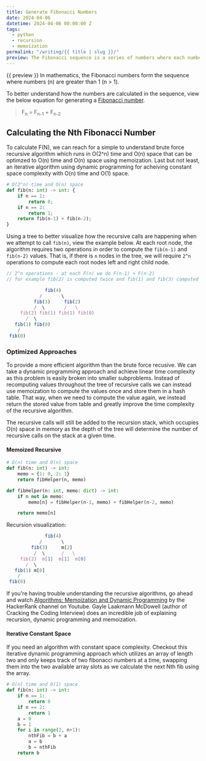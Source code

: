```yaml
---
title: Generate Fibonacci Numbers
date: 2024-04-06
datetime: 2024-04-06 00:00:00 Z
tags:
  - python
  - recursion
  - memoization
permalink: "/writing/{{ title | slug }}/"
preview: The Fibonacci sequence is a series of numbers where each number in the sequence is the sum of the two preceding numbers, with the sequence beginning with F(1) = 0 and F(2) = 1.
---
```


{{ preview }} In mathematics, the Fibonacci numbers form the sequence where numbers (n) are greater than 1 (n > 1).

To better understand how the numbers are calculated in the sequence, view the below equation for generating a [Fibonacci number](https://en.wikipedia.org/wiki/Fibonacci_number).

> F<sub>n</sub> = F<sub>n-1</sub> + F<sub>n-2</sub>

<h2 class="post-heading">Calculating the Nth Fibonacci Number</h2>

To calculate F(N), we can reach for a simple to understand brute force recursive algorithm which runs in O(2^n) time and O(n) space that can be optimzed to O(n) time and O(n) space using memoization. Last but not least, an iterative algorithm using dynamic programming for acheiving constant space complexity with O(n) time and O(1) space.

```python
# O(2^n) time and O(n) space
def fib(n: int) -> int: {
	if n == 1:
        return 0;
	if n == 2:
        return 1;
	return fib(n-1) + fib(n-2);
}
```

Using a tree to better visualize how the recursive calls are happening when we attempt to call `fib(n)`, view the example below. At each root node, the algorithm requires two operations in order to compute the `fib(n-1)` and `fib(n-2)` values. That is, if there is `n` nodes in the tree, we will require `2^n` operations to compute each root nodes left and right child node.

```js
// 2^n operations - at each F(n) we do F(n-1) + F(n-2)
// for example fib(2) is computed twice and fib(1) and fib(3) computed thrice

			  fib(4)
 		  	/       \
		  fib(3)     fib(2)
          /  \	     /   \
     fib(2) fib(1) fib(1) fib(0)
       /  \
   fib(1) fib(0)
    /
 fib(0)
```


<h3 class="post-heading">Optimized Approaches</h3>

To provide a more efficient algorithm than the brute force recusive. We can take a dynamic programming approach and achieve linear time complexity as this problem is easily broken into smaller subproblems. Instead of recomputing values throughout the tree of recursive calls we can instead use memoization to compute the values once and store them in a hash table. That way, when we need to compute the value again, we instead return the stored value from table and greatly improve the time complexity of the recursive algorithm.

The recursive calls will still be added to the recursion stack, which occupies O(n) space in memory as the depth of the tree will determine the number of recursive calls on the stack at a given time.

<h4 class="post-heading">Memoized Recursive</h4>

```python
# O(n) time and O(n) space
def fib(n: int) -> int:
    memo = {1: 0, 2: 1}
	return fibHelper(n, memo)

def fibHelper(n: int, memo: dict) -> int:
	if n not in memo:
        memo[n] = fibHelper(n-1, memo) + fibHelper(n-2, memo)

	return memo[n]

```
Recursion visualization:

```js
			  fib(4)
 		  	/       \
		 fib(3)     m[2]
          /  \	    /   \
     fib(2)  m[1]  m[1]  m[0]
       /  \
   fib(1) m[0]
    /
 fib(0)
```

If you're having trouble understanding the recursive algorithms, go ahead and watch [Algorithms: Memoization and Dynamic Programming](https://www.youtube.com/watch?v=P8Xa2BitN3I) by the HackerRank channel on Youtube. Gayle Laakmann McDowell (author of Cracking the Coding Interview) does an incredible job of explaining recursion, dynamic programming and memoization.


<h4 class="post-heading">Iterative Constant Space</h4>

If you need an algorithm with constant space complexity. Checkout this iterative dynamic programming approach which utilizes an array of length two and only keeps track of two fibonacci numbers at a time, swapping them into the two available array slots as we calculate the next Nth fib using the array.

```python
# O(n) time and O(1) space
def fib(n: int) -> int:
    if n == 1:
        return 0
    if n == 2:
        return 1
    a = 0
    b = 1
    for i in range(2, n+1):
        nthFib = b + a
        a = b
        b = nthFib
    return b
```

